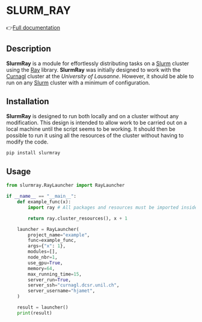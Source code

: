 # SLURM_RAY

👉[Full documentation](https://henri-jamet.vercel.app/cards/documentation/slurm-ray/slurm-ray/)

## Description

**SlurmRay** is a module for effortlessly distributing tasks on a [Slurm](https://slurm.schedmd.com/) cluster using the [Ray](https://ray.io/) library. **SlurmRay** was initially designed to work with the [Curnagl](https://wiki.unil.ch/ci/books/high-performance-computing-hpc/page/curnagl) cluster at the *University of Lausanne*. However, it should be able to run on any [Slurm](https://slurm.schedmd.com/) cluster with a minimum of configuration.

## Installation

**SlurmRay** is designed to run both locally and on a cluster without any modification. This design is intended to allow work to be carried out on a local machine until the script seems to be working. It should then be possible to run it using all the resources of the cluster without having to modify the code.

```bash
pip install slurmray
```

## Usage

```python
from slurmray.RayLauncher import RayLauncher

if __name__ == "__main__":
    def example_func(x):
        import ray # All packages and resources must be imported inside the function

        return ray.cluster_resources(), x + 1

    launcher = RayLauncher(
        project_name="example",
        func=example_func,
        args={"x": 1},
        modules=[],
        node_nbr=1,
        use_gpu=True,
        memory=64,
        max_running_time=15,
        server_run=True,
        server_ssh="curnagl.dcsr.unil.ch",
        server_username="hjamet",
    )

    result = launcher()
    print(result)
```
